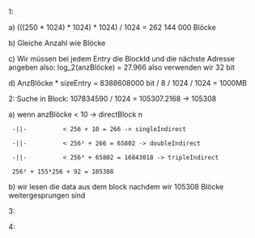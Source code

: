 1:

  a) (((250 * 1024) * 1024) * 1024) / 1024 = 262 144 000‬ Blöcke
  
  b) Gleiche Anzahl wie Blöcke
  
  c) Wir müssen bei jedem Entry die BlockId und die nächste Adresse angeben also: log_2(anzBlöcke) = 27.966 also verwenden wir 32 bit
  
  d) AnzBlöcke * sizeEntry = 8388608000 bit / 8 / 1024 / 1024 = 1000MB
 
2: Suche in Block: 107834590 / 1024 = 105307.2168 -> 105308

  a) wenn anzBlöcke < 10 -> directBlock n
  
     -||-          < 256 + 10 = 266 -> singleIndirect
     
     -||-          < 256² + 266 = 65802 -> doubleIndirect
     
     -||-          < 256³ + 65802 = 16843018 -> tripleIndirect
     
     256² + 155*256 + 92 = 105308
     
   b) wir lesen die data aus dem block nachdem wir 105308 Blöcke weitergesprungen sind

3: 

4: 
